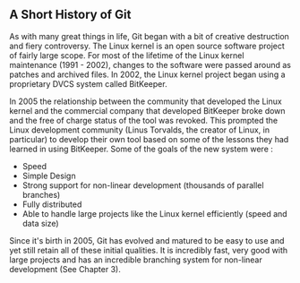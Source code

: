 ## A Short History of Git ##

As with many great things in life, Git began with a bit of creative destruction and fiery controversy.  The Linux kernel is an open source software project of fairly large scope. For most of the lifetime of the Linux kernel maintenance (1991 - 2002), changes to the software were passed around as patches and archived files.  In 2002, the Linux kernel project began using a proprietary DVCS system called BitKeeper.

In 2005 the relationship between the community that developed the Linux kernel and the commercial company that developed BitKeeper broke down and the free of charge status of the tool was revoked.  This prompted the Linux development community (Linus Torvalds, the creator of Linux, in particular) to develop their own tool based on some of the lessons they had learned in using BitKeeper.  Some of the goals of the new system were :

* Speed
* Simple Design
* Strong support for non-linear development (thousands of parallel branches) 
* Fully distributed
* Able to handle large projects like the Linux kernel efficiently (speed and data size)

Since it's birth in 2005, Git has evolved and matured to be easy to use and yet still retain all of these initial qualities.  It is incredibly fast, very good with large projects and has an incredible branching system for non-linear development (See Chapter 3).
